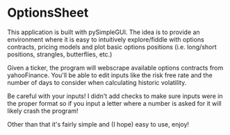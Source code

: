 # OptionsSheet

This application is built with pySimpleGUI. The idea is to provide an environment where it is easy to intuitively explore/fiddle 
with options contracts, pricing models and plot basic options positions (i.e. long/short positions, strangles, butterflies, etc.)

Given a ticker, the program will webscrape available options contracts from yahooFinance. You'll be able to edit inputs like the risk free rate and the
number of days to consider when calculating historic volatility. 

Be careful with your inputs! I didn't add checks to make sure inputs were in the proper format so if you input a letter where a number is asked for it will likely crash the program! 

Other than that it's fairly simple and (I hope) easy to use, enjoy!

